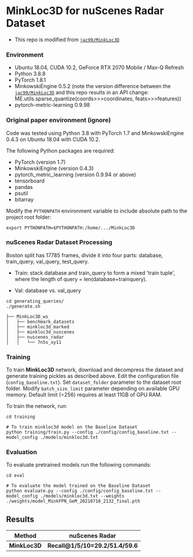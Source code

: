 # MinkLoc3D for nuScenes Radar Dataset
- This repo is modified from [`jac99/MinkLoc3D`](https://github.com/jac99/MinkLoc3D)

### Environment
* Ubuntu 18.04, CUDA 10.2, GeForce RTX 2070 Mobile / Max-Q Refresh
* Python 3.8.8
* PyTorch 1.8.1
* MinkowskiEngine 0.5.2 (note the version difference between the [`jac99/MinkLoc3D`](https://github.com/jac99/MinkLoc3D) and this repo results in an API change: ME.utils.sparse_quantize(coords>>>coordinates, feats>>>features))
* pytorch-metric-learning 0.9.98

### Original paper environment (ignore)
Code was tested using Python 3.8 with PyTorch 1.7 and MinkowskiEngine 0.4.3 on Ubuntu 18.04 with CUDA 10.2.

The following Python packages are required:
* PyTorch (version 1.7)
* MinkowskiEngine (version 0.4.3)
* pytorch_metric_learning (version 0.9.94 or above)
* tensorboard
* pandas
* psutil
* bitarray


Modify the `PYTHONPATH` environment variable to include absolute path to the project root folder: 
```export PYTHONPATH
export PYTHONPATH=$PYTHONPATH:/home/.../MinkLoc3D
```

### nuScenes Radar Dataset Processing
Boston split has 17785 frames, divide it into four parts: database, train_query, val_query, test_query. 

- Train: stack database and train_query to form a mixed 'train tuple', where the length of query = len(database+trainquery).

- Val: database vs. val_query
 
```generate pickles
cd generating_queries/ 
./generate.sh
```

```
├── MinkLoc3D_ws
│   ├── benchmark_datasets
│   ├── minkloc3d_marked
│   ├── minkloc3d_nuscenes
│   ├── nuscenes_radar
│   │   └── 7n5s_xy11
```

### Training
To train **MinkLoc3D** network, download and decompress the dataset and generate training pickles as described above.
Edit the configuration file (`config_baseline.txt`). 
Set `dataset_folder` parameter to the dataset root folder.
Modify `batch_size_limit` parameter depending on available GPU memory. 
Default limit (=256) requires at least 11GB of GPU RAM.

To train the network, run:

```train baseline
cd training

# To train minkloc3d model on the Baseline Dataset
python training/train.py --config ./config/config_baseline.txt --model_config ./models/minkloc3d.txt

```

### Evaluation

To evaluate pretrained models run the following commands:

```eval baseline
cd eval

# To evaluate the model trained on the Baseline Dataset
python evaluate.py --config ./config/config_baseline.txt --model_config ./models/minkloc3d.txt --weights ./weights/model_MinkFPN_GeM_20210718_2132_final.pth
```

## Results

| Method         | nuScenes Radar  |
| -------------- |---------------- | 
| **MinkLoc3D**  |     **Recall@1/5/10=29.2/51.4/59.6**   |


